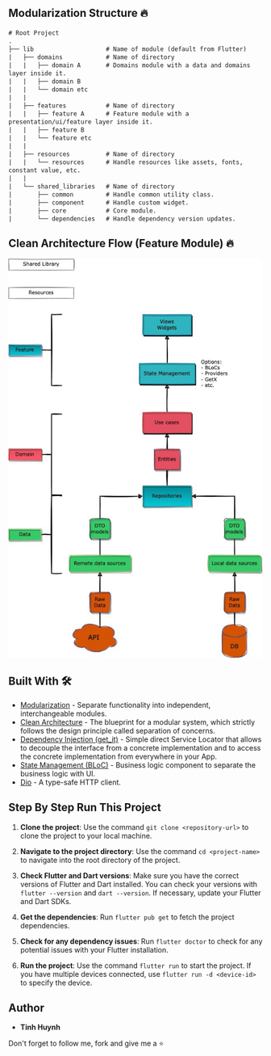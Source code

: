 ## Modularization Structure 🔥

    # Root Project
    .
    ├── lib                    # Name of module (default from Flutter)
    |   ├── domains            # Name of directory
    |   |   ├── domain A       # Domains module with a data and domains layer inside it.
    |   |   ├── domain B
    |   |   └── domain etc
    |   |
    |   ├── features           # Name of directory
    |   |   ├── feature A      # Feature module with a presentation/ui/feature layer inside it.
    |   |   ├── feature B
    |   |   └── feature etc
    |   |
    |   ├── resources          # Name of directory
    |   |   └── resources      # Handle resources like assets, fonts, constant value, etc.
    |   |
    |   └── shared_libraries   # Name of directory
    |       ├── common         # Handle common utility class.
    |       ├── component      # Handle custom widget.
    |       ├── core           # Core module.
    |       └── dependencies   # Handle dependency version updates.


## Clean Architecture Flow (Feature Module) 🔥
<pre>
<img src="docs/architecture.jpeg">
</pre>


## Built With 🛠
* [Modularization](https://medium.com/flutter-community/mastering-flutter-modularization-in-several-ways-f5bced19101a) - Separate functionality into independent, interchangeable modules.
* [Clean Architecture](https://medium.com/ruangguru/an-introduction-to-flutter-clean-architecture-ae00154001b0) - The blueprint for a modular system, which strictly follows the design principle called separation of concerns.
* [Dependency Injection (get_it)](https://pub.dev/packages/get_it) - Simple direct Service Locator that allows to decouple the interface from a concrete implementation and to access the concrete implementation from everywhere in your App.
* [State Management (BLoC)](https://bloclibrary.dev/) - Business logic component to separate the business logic with UI.
* [Dio](https://github.com/flutterchina/dio/) - A type-safe HTTP client.


## Step By Step Run This Project
1. **Clone the project**: Use the command `git clone <repository-url>` to clone the project to your local machine.

2. **Navigate to the project directory**: Use the command `cd <project-name>` to navigate into the root directory of the project.

3. **Check Flutter and Dart versions**: Make sure you have the correct versions of Flutter and Dart installed. You can check your versions with `flutter --version` and `dart --version`. If necessary, update your Flutter and Dart SDKs.

4. **Get the dependencies**: Run `flutter pub get` to fetch the project dependencies.

5. **Check for any dependency issues**: Run `flutter doctor` to check for any potential issues with your Flutter installation.

6. **Run the project**: Use the command `flutter run` to start the project. If you have multiple devices connected, use `flutter run -d <device-id>` to specify the device.


## Author

* **Tinh Huynh**

Don't forget to follow me, fork and give me a ⭐
